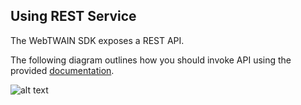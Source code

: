 ## Using REST Service

The WebTWAIN SDK exposes a REST API.

The following diagram outlines how you should invoke API using the provided [documentation](https://knowledgeone-corporation.github.io/web-twain-sample/).

![alt text](../images/apiflow.png "Service flow")
